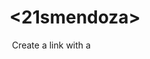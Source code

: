 # <21smendoza>

![<ROBLOX>](<https://images3.memedroid.com/images/UPLOADED151/5d936df51d8c8.jpeg>)
Create a link with a [<ROBLOX>](<https://images3.memedroid.com/images/UPLOADED151/5d936df51d8c8.jpeg>)